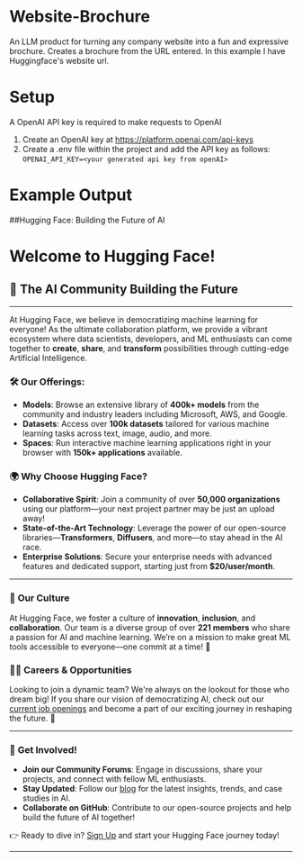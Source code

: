 # Website-Brochure
An LLM product for turning any company website into a fun and expressive brochure. 
Creates a brochure from the URL entered. 
In this example I have Huggingface's website url.

# Setup
A OpenAI API key is required to make requests to OpenAI

1. Create an OpenAI key at https://platform.openai.com/api-keys
2. Create a .env file within the project and add the API key as follows:
`OPENAI_API_KEY=<your generated api key from openAI>`

# Example Output

##Hugging Face: Building the Future of AI
# Welcome to Hugging Face!

## 🤗 The AI Community Building the Future

---

At Hugging Face, we believe in democratizing machine learning for everyone! As the ultimate collaboration platform, we provide a vibrant ecosystem where data scientists, developers, and ML enthusiasts can come together to **create**, **share**, and **transform** possibilities through cutting-edge Artificial Intelligence.

### 🛠️ **Our Offerings:**
- **Models**: Browse an extensive library of **400k+ models** from the community and industry leaders including Microsoft, AWS, and Google.
- **Datasets**: Access over **100k datasets** tailored for various machine learning tasks across text, image, audio, and more.
- **Spaces**: Run interactive machine learning applications right in your browser with **150k+ applications** available.

### 🌍 **Why Choose Hugging Face?**
- **Collaborative Spirit**: Join a community of over **50,000 organizations** using our platform—your next project partner may be just an upload away!
- **State-of-the-Art Technology**: Leverage the power of our open-source libraries—**Transformers**, **Diffusers**, and more—to stay ahead in the AI race.
- **Enterprise Solutions**: Secure your enterprise needs with advanced features and dedicated support, starting just from **$20/user/month**.

---

### 🏢 **Our Culture**
At Hugging Face, we foster a culture of **innovation**, **inclusion**, and **collaboration**. Our team is a diverse group of over **221 members** who share a passion for AI and machine learning. We’re on a mission to make great ML tools accessible to everyone—one commit at a time! 🚀

### 👩‍💼 **Careers & Opportunities**
Looking to join a dynamic team? We're always on the lookout for those who dream big! If you share our vision of democratizing AI, check out our [current job openings](#) and become a part of our exciting journey in reshaping the future. 🌈

---

### 💌 **Get Involved!**

- **Join our Community Forums**: Engage in discussions, share your projects, and connect with fellow ML enthusiasts.
- **Stay Updated**: Follow our [blog](#) for the latest insights, trends, and case studies in AI.
- **Collaborate on GitHub**: Contribute to our open-source projects and help build the future of AI together!

👉 Ready to dive in? [Sign Up](https://huggingface.co) and start your Hugging Face journey today!

--- 
